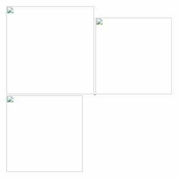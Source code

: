 <a href="/">
  <img height="230em" src="https://github-profile-summary-cards.vercel.app/api/cards/profile-details?username=pochingchen&theme=github">
  <img height="200em" src="https://github-readme-stats.vercel.app/api?username=pochingchen&show_icons=true&include_all_commits=true&count_private=true" />
  <img height="200em" src="https://github-readme-stats.vercel.app/api/top-langs?username=pochingchen&layout=compact&exclude_repo=Android_Homework,rinchannowww.github.io&langs_count=8" />
</a>
